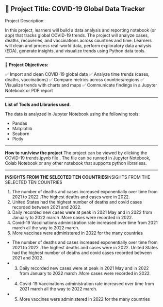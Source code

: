 📝 Project Title: COVID-19 Global Data Tracker
---
Project Description:

In this project, learners will build a data analysis and reporting notebook (or app) that tracks global COVID-19 trends. The project will analyze cases, deaths, recoveries, and vaccinations across countries and time. Learners will clean and process real-world data, perform exploratory data analysis (EDA), generate insights, and visualize trends using Python data tools.


---
**🚩 Project Objectives:**

✅ Import and clean COVID-19 global data
✅ Analyze time trends (cases, deaths, vaccinations)
✅ Compare metrics across countries/regions
✅ Visualize trends with charts and maps
✅ Communicate findings in a Jupyter Notebook or PDF report

---
**List of Tools and Libraries used.**

The data is analyzed in Jupyter Notebook using the following tools:
- Pandas
- Matplotlib
- Seaborn
- Plotly

---
**How to run/view the project**
The project can be viewed by clicking the COVID-19 trends.ipynb file .
The file can be runned in Jupyter Notebook, Colab Notebook or any other notebook that supports python librariess.

---
**INSIGHTS FROM THE SELECTED TEN COUNTRIES**INSIGHTS FROM THE SELECTED TEN COUNTRIES

1. The number of deaths and cases increased exponentially over time from 2021 to 2022 .The highest deaths and cases were in 2022.
2. United States had the highest number of deaths and covid cases recorded between 2021 and 2022.
3. Daily recorded new cases were at peak in 2021 May and in 2022 from January to 2022 march .More cases were recorded in 2022.
4. Covid-19 Vaccinations administration rate increased over time from 2021 march all the way to 2022 march.
5. More vaccines were administered in 2022 for the many countries

- The number of deaths and cases increased exponentially over time from 2021 to 2022 .The highest deaths and cases were in 2022.
   United States had the highest number of deaths and covid cases recorded between 2021 and 2022.
- 3. Daily recorded new cases were at peak in 2021 May and in 2022 from January to 2022 march .More cases were recorded in 2022.
- 4. Covid-19 Vaccinations administration rate increased over time from 2021 march all the way to 2022 march.
- 5. More vaccines were administered in 2022 for the many countries
